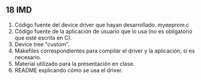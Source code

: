 ## 18 IMD

1) Código fuente del device driver que hayan desarrollado.
  myeeprom.c
2) Código fuente de la aplicación de usuario que lo usa (no es obligatorio que esté escrita en C).
3) Device tree "custom".
4) Makefiles correspondientes para compilar el driver y la aplicación, si es necesario.
5) Material utilizado para la presentación en clase.
6) README explicando cómo se usa el driver.
